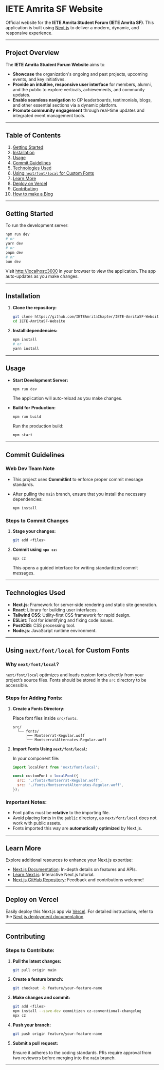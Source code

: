 # IETE Amrita SF Website
Official website for the **IETE Amrita Student Forum (IETE Amrita SF)**. This application is built using [Next.js](https://nextjs.org) to deliver a modern, dynamic, and responsive experience.

---

## Project Overview

The **IETE Amrita Student Forum Website** aims to:

- **Showcase** the organization's ongoing and past projects, upcoming events, and key initiatives.  
- **Provide an intuitive, responsive user interface** for members, alumni, and the public to explore verticals, achievements, and community updates.  
- **Enable seamless navigation** to CP leaderboards, testimonials, blogs, and other essential sections via a dynamic platform.  
- **Promote community engagement** through real-time updates and integrated event management tools.  

---

## Table of Contents

1. [Getting Started](#getting-started)  
2. [Installation](#installation)  
3. [Usage](#usage)  
4. [Commit Guidelines](#commit-guidelines)  
5. [Technologies Used](#technologies-used)  
6. [Using `next/font/local` for Custom Fonts](#using-nextfontlocal-for-custom-fonts)  
7. [Learn More](#learn-more)  
8. [Deploy on Vercel](#deploy-on-vercel)  
9. [Contributing](#contributing)  
10. [How to make a Blog](https://docs.google.com/document/d/1nZXCXjHiSoSwnBNx01Tbra3Qfbnr7-TfJsvtQ59iiaQ/edit?usp=sharing)
---

## Getting Started

To run the development server:

```bash
npm run dev
# or
yarn dev
# or
pnpm dev
# or
bun dev
```

Visit [http://localhost:3000](http://localhost:3000) in your browser to view the application. The app auto-updates as you make changes.

---

## Installation

1. **Clone the repository:**

   ```bash
   git clone https://github.com/IETEAmritaChapter/IETE-AmritaSF-Website.git
   cd IETE-AmritaSF-Website
   ```

2. **Install dependencies:**

   ```bash
   npm install
   # or
   yarn install
   ```

---

## Usage

- **Start Development Server:**
  
  ```bash
  npm run dev
  ```
  
  The application will auto-reload as you make changes.

- **Build for Production:**
  
  ```bash
  npm run build
  ```
  
  Run the production build:
  
  ```bash
  npm start
  ```

---

## Commit Guidelines

### Web Dev Team Note

- This project uses **Commitlint** to enforce proper commit message standards.

- After pulling the `main` branch, ensure that you install the necessary dependencies:

   ```bash
   npm install
   ```

### Steps to Commit Changes

1. **Stage your changes:**
   
   ```bash
   git add <files>
   ```

2. **Commit using `npx cz`:**
   
   ```bash
   npx cz
   ```

   This opens a guided interface for writing standardized commit messages.

---

## Technologies Used

- **Next.js**: Framework for server-side rendering and static site generation.  
- **React**: Library for building user interfaces.  
- **Tailwind CSS**: Utility-first CSS framework for rapid design.  
- **ESLint**: Tool for identifying and fixing code issues.  
- **PostCSS**: CSS processing tool.  
- **Node.js**: JavaScript runtime environment.

---

## Using `next/font/local` for Custom Fonts

### Why `next/font/local`?

`next/font/local` optimizes and loads custom fonts directly from your project’s source files. Fonts should be stored in the `src` directory to be accessible.

### Steps for Adding Fonts:

1. **Create a Fonts Directory:**  

   Place font files inside `src/fonts`.

   ```plaintext
   src/
     └── fonts/
         ├── Montserrat-Regular.woff
         └── MontserratAlternates-Regular.woff
   ```

2. **Import Fonts Using `next/font/local`:**

   In your component file:

   ```javascript
   import localFont from 'next/font/local';

   const customFont = localFont({
     src: './fonts/Montserrat-Regular.woff',
     src: './fonts/MontserratAlternates-Regular.woff',
   });
   ```

### Important Notes:

- Font paths must be **relative** to the importing file.  
- Avoid placing fonts in the `public` directory, as `next/font/local` does not work with public assets.  
- Fonts imported this way are **automatically optimized** by Next.js.

---

## Learn More

Explore additional resources to enhance your Next.js expertise:

- [Next.js Documentation](https://nextjs.org/docs): In-depth details on features and APIs.  
- [Learn Next.js](https://nextjs.org/learn): Interactive Next.js tutorial.  
- [Next.js GitHub Repository](https://github.com/vercel/next.js): Feedback and contributions welcome!  

---

## Deploy on Vercel

Easily deploy this Next.js app via [Vercel](https://vercel.com). For detailed instructions, refer to the [Next.js deployment documentation](https://nextjs.org/docs/app/building-your-application/deploying).

---


## Contributing

### Steps to Contribute:

1. **Pull the latest changes:**

   ```bash
   git pull origin main
   ```

2. **Create a feature branch:**

   ```bash
   git checkout -b feature/your-feature-name
   ```

3. **Make changes and commit:**

   ```bash
   git add <files>
   npm install --save-dev commitizen cz-conventional-changelog
   npx cz
   ```

4. **Push your branch:**

   ```bash
   git push origin feature/your-feature-name
   ```

5. **Submit a pull request:**

   Ensure it adheres to the coding standards. PRs require approval from two reviewers before merging into the `main` branch.

---
